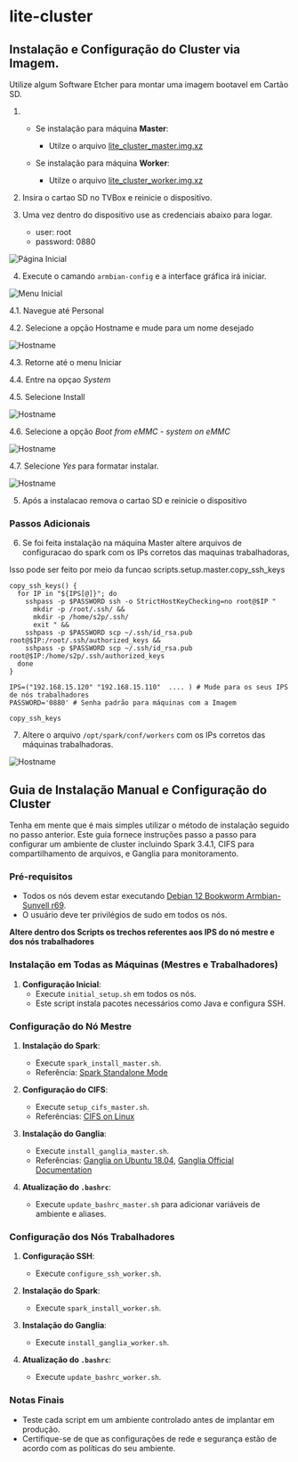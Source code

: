 # lite-cluster


## Instalação e Configuração do Cluster via Imagem.

Utilize algum Software Etcher para montar uma imagem bootavel em Cartão SD. 

1. 
   - Se instalação para máquina **Master**:
      - Utilze o arquivo [lite_cluster_master.img.xz](https://)

   - Se instalação para máquina **Worker**:
      - Utilze o arquivo [lite_cluster_worker.img.xz](https://)

2. Insira o cartao SD no TVBox e reinicie o dispositivo. 


3. Uma vez dentro do dispositivo use as credenciais abaixo para logar. 
   - user: root
   - password: 0880

 ![Página Inicial](../../doc/img/initial_page.png)


4. Execute o camando `armbian-config` e a interface gráfica irá iniciar.

 ![Menu Inicial](../../doc/img/menu_inicial.png)

4.1. Navegue até Personal

4.2. Selecione a opção Hostname e mude para um nome desejado

 ![Hostname](../../doc/img/mudando_hostname.png)

4.3. Retorne até o menu Iniciar

4.4. Entre na opçao *System*

4.5. Selecione Install

 ![Hostname](../../doc/img/system.png)

4.6. Selecione a opção *Boot from eMMC - system on eMMC* 

 ![Hostname](../../doc/img/installation_option.png)

4.7. Selecione *Yes* para formatar instalar.

 ![Hostname](../../doc/img/formatacao.png)

5. Após a instalacao remova o cartao SD e reinicie o dispositivo 


### Passos Adicionais

6. Se foi feita instalação na máquina Master altere arquivos de configuracao do spark com os IPs corretos das maquinas trabalhadoras, 

Isso pode ser feito por meio da funcao scripts.setup.master.copy_ssh_keys

```shell
copy_ssh_keys() {
  for IP in "${IPS[@]}"; do
    sshpass -p $PASSWORD ssh -o StrictHostKeyChecking=no root@$IP "
      mkdir -p /root/.ssh/ &&
      mkdir -p /home/s2p/.ssh/
      exit " && 
    sshpass -p $PASSWORD scp ~/.ssh/id_rsa.pub root@$IP:/root/.ssh/authorized_keys &&
    sshpass -p $PASSWORD scp ~/.ssh/id_rsa.pub root@$IP:/home/s2p/.ssh/authorized_keys
  done
}

IPS=("192.168.15.120" "192.168.15.110"  .... ) # Mude para os seus IPS de nós trabalhadores
PASSWORD='0880' # Senha padrão para máquinas com a Imagem

copy_ssh_keys

```

7. Altere o arquivo `/opt/spark/conf/workers` com os IPs corretos das máquinas trabalhadoras. 

 ![Hostname](../../doc/img/workers.png)


## Guia de Instalação Manual e Configuração do Cluster

Tenha em mente que é mais simples utilizar o método de instalação seguido no passo anterior.
Este guia fornece instruções passo a passo para configurar um ambiente de cluster incluindo Spark 3.4.1, CIFS para compartilhamento de arquivos, e Ganglia para monitoramento.

### Pré-requisitos
- Todos os nós devem estar executando [Debian 12 Bookworm Armbian-Sunvell r69](https://).
- O usuário deve ter privilégios de sudo em todos os nós.

**Altere dentro dos Scripts os trechos referentes aos IPS do nó mestre e dos nós trabalhadores**

### Instalação em Todas as Máquinas (Mestres e Trabalhadores)
1. **Configuração Inicial**:
   - Execute `initial_setup.sh` em todos os nós.
   - Este script instala pacotes necessários como Java e configura SSH.

### Configuração do Nó Mestre
1. **Instalação do Spark**:
   - Execute `spark_install_master.sh`.
   - Referência: [Spark Standalone Mode](https://spark.apache.org/docs/3.4.1/spark-standalone)

2. **Configuração do CIFS**:
   - Execute `setup_cifs_master.sh`.
   - Referências: [CIFS on Linux](https://linuxize.com/post/how-to-mount-cifs-windows-share-on-linux/)

3. **Instalação do Ganglia**:
   - Execute `install_ganglia_master.sh`.
   - Referências: [Ganglia on Ubuntu 18.04](https://www.atlantic.net/vps-hosting/how-to-install-ganglia-monitoring-server-on-ubuntu-18-04/), [Ganglia Official Documentation](https://github.com/ganglia/monitor-core/wiki)

4. **Atualização do `.bashrc`**:
   - Execute `update_bashrc_master.sh` para adicionar variáveis de ambiente e aliases.

### Configuração dos Nós Trabalhadores
1. **Configuração SSH**:
   - Execute `configure_ssh_worker.sh`.

2. **Instalação do Spark**:
   - Execute `spark_install_worker.sh`.

3. **Instalação do Ganglia**:
   - Execute `install_ganglia_worker.sh`.

4. **Atualização do `.bashrc`**:
   - Execute `update_bashrc_worker.sh`.



### Notas Finais
- Teste cada script em um ambiente controlado antes de implantar em produção.
- Certifique-se de que as configurações de rede e segurança estão de acordo com as políticas do seu ambiente.
